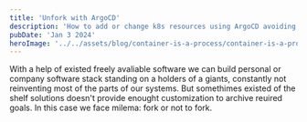 ```yaml
---
title: 'Unfork with ArgoCD'
description: 'How to add or change k8s resources using ArgoCD avoiding forking of third-party software.'
pubDate: 'Jan 3 2024'
heroImage: '../../assets/blog/container-is-a-process/container-is-a-process.png'
---
```


With a help of existed freely avaliable software we can build personal or company software stack standing on a holders of a giants, constantly not reinventing most of the parts of our systems. But somethimes existed of the shelf solutions doesn't provide enought customization to archive reuired goals. In this case we face milema: fork or not to fork. 
